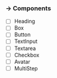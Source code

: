 ### **→ Components**

- [ ]  Heading
- [ ]  Box
- [ ]  Button
- [ ]  TextInput
- [ ]  Textarea
- [ ]  Checkbox
- [ ]  Avatar
- [ ]  MultiStep